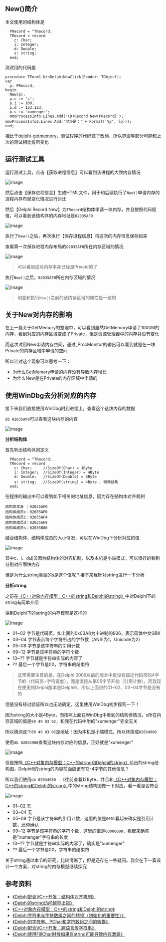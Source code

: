 ## New()简介

本文使用的结构体是

```
  PRecord = ^TRecord;
  TRecord = record
    c: Char;
    i: Integer;
    d: Double;
    s: string;
  end;
```

测试用的代码是

```
procedure TForm1.btnDelphiNewClick(Sender: TObject);
var
  p: PRecord;
begin
  New(p);
  p.c := 'c';
  p.i := 100;
  p.d := 123.123;
  p.s := 'xumenger';
  mmoProcessInfo.Lines.Add('(D)Record New(PRecord)');    mmoProcessInfo2.Lines.Add('地址是：' + Format('%p', [p]));
end;
```

相比于[delphi-getmemory](https://github.com/HackerLaboratory/_Crack/blob/master/20170816~2017mmdd-win32-windbg-memory-detail/01-delphi-getmemory.md)，测试程序的代码做了改动，所以界面等部分可能和上次的测试相比有所变化

## 运行测试工具

运行测试工具，点击【获取进程信息】可以看到该进程的大致内存情况

![image](./image/02-01.png)

然后点击【保存进程信息】生成HTML文件，用于和后续执行了`New()`申请内存的进程内存布局变化情况进行对比

然后【Delphi Record New】为`TRecord`结构体申请一块内存，并且按照代码赋值，可以看到该结构体的内存地址是`02035AF0`

![image](./image/02-02.png)

执行了`New()`之后，再次执行【保存进程信息】将这次的内存信息保存起来

查看第一次保存进程内存布局的`02035AF0`所在内存区域的情况

![image](./image/02-03.png)

>可以看到这块内存本身已经是Private的了

执行`New()`之后，`02035AF0`所在内存区域的情况

![image](./image/02-04.png)

>明显和执行`New()`之前的该内存区域的属性是一致的

## 关于New对内存的影响

在上一篇关于GetMemory的整理中，可以看到虽然GetMemory申请了1000M的内存，看到对应的内存区域变成了Private，但是资源管理器中的内存并没有变化

而这次试用New申请内存空间，通过\_ProcMonitor的输出可以看到就是在一块Private的内存区域中申请的空间

所以针对这个现象可以思考一下：

* 为什么GetMemory申请的内存没有导致内存增长
* 为什么New是在Private的内存区域中申请的

## 使用WinDbg去分析对应的内存

接下来我们直接使用WinDbg附到进程上，查看这个这块内存的数据

`db 02035AF0`可以查看这块内存的内容

![image](./image/02-05.png)

**分析结构体**

首先列出结构体的定义

```
  PRecord = ^TRecord;
  TRecord = record
    c: Char;     //SizeOf(Char) = 1Byte
    i: Integer;  //SizeOf(Integer) = 4Byte
    d: Double;   //SizeOf(Double) = 8Byte
    s: string;   //SizeOf(string) = 4Byte ; 特殊结构
  end;
```

在程序的输出中可以看到如下相关的地址信息，因为存在结构体对齐机制

```
结构体本身 ：02035AF0
结构体成员c：02035AF0
结构体成员i：02035AF4
结构体成员d：02035AF8
结构体成员s：02035B00
```

结合结构体、结构体成员的大小情况，可以在WinDbg下分析对应的值

![image](./image/02-06.png)

其中c、i、d成员因为结构体的对齐机制、以及本机是小端模式，可以很好的看到分别对应哪块内存

但是为什么string类型的s是这个值呢？接下来我针对string进行一下分析

**分析string**

之前在[《C++对象内存模型：C++的string和Delphi的string》](http://www.xumenger.com/cpp-delphi-string-20161116/)中对Delphi下的string有简单介绍

讲到Delphi下的string的内存模型是这样的

![image](./image/02-07.png)

* 01~02 字节是代码页，如上面的0x03A8为十进制的936，表示简体中文GBK
* 03~04 字节表示每个字符所占的字节数（ANSI为1，Unicode为2）
* 05~08 字节是该字符串的引用计数
* 09~12 字节是该字符串的字符个数
* 13~?? 字节就是字符串实际的内容了
* ?? 最后一个字节是00，字符串的结束符

>这里需要注意的是，在Delphi 2009以前的版本中是没有描述代码页的4字节的（代码页+字符宽度），而是直接从第05字节开始（引用计数）。而我现在使用的Delphi版本是Delphi6，所以上面说的01~02、03~04字节是没有的

但是没有经过验证所以也无法确定，这里使用WinDbg初步探究一下！

因为string的大小是4Byte，而按照上面在WinDbg中看到的结构体情况，s所在内存区域的值是`80 49 03 02`，和我在代码中附的"xumenger"完全无关

所以猜测这个`80 49 03 02`是地址！因为本机是小端模式，所以转换成`02034980`

使用`db 02034980`查看这块内存对应的信息，正好就是"xumenger"

![image](./image/02-08.png)

但是按照[《C++对象内存模型：C++的string和Delphi的string》](http://www.xumenger.com/cpp-delphi-string-20161116/)给出的string结构图，Delphi6的string的内容前面应该有12-4字节的其他信息？

所以我们使用`db 02034980 - C`往前查看12Byte，并且和[《C++对象内存模型：C++的string和Delphi的string》](http://www.xumenger.com/cpp-delphi-string-20161116/)中的string结构图做一下对应，看一看是否符合

![image](./image/02-09.png)

* 01~02 无
* 03~04 无
* 05~08 字节是该字符串的引用计数，这里的值是`0001`看起来确实是引用计数，还待确认
* 09~12 字节是该字符串的字符个数，这里的值是`00000008`，看起来确实是"xumenger"字符串的长度
* 13~?? 字节就是字符串实际的内容了，确实是"xumenger"
* ?? 最后一个字节是00，字符串的结束符

关于string通过本节的研究，比较清晰了，但是还存在一些疑问。我会在下一篇设计一个方案，对string的内存模型继续探究

## 参考资料

* [《Delphi配合VC++开发：结构体对齐机制》](http://www.xumenger.com/delphi-vc-dll-2-20160903/)
* [《Delphi的string访问越界出错》](http://www.xumenger.com/delphi-string-20170109/)
* [《C++对象内存模型：C++的string和Delphi的string》](http://www.xumenger.com/cpp-delphi-string-20161116/)
* [《Delphi字符串与字符数组之间的转换（初始化的重要性）》](http://www.xumenger.com/delphi-string-pchar-chararray-20150422-02/)
* [《Delphi的字符串、PChar和字符数组之间的转换》](http://www.xumenger.com/delphi-string-pchar-chararray-20150422-01/)
* [《Delphi配合VC++开发：跨语言传字符串》](http://www.xumenger.com/delphi-vc-dll-5-20160903/)
* [《Delphi使用FillChar时候如果有string可能导致内存泄漏》](http://www.xumenger.com/delphi-string-memory-20151118/)
